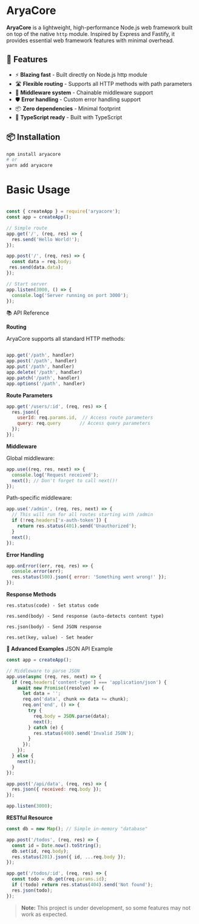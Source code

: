 # AryaCore

**AryaCore** is a lightweight, high-performance Node.js web framework built on top of the native `http` module. Inspired by Express and Fastify, it provides essential web framework features with minimal overhead.

## 🚀 Features

- ⚡ **Blazing fast** - Built directly on Node.js http module
- 🛣️ **Flexible routing** - Supports all HTTP methods with path parameters
- 🔌 **Middleware system** - Chainable middleware support
- 🛡️ **Error handling** - Custom error handling support
- 📦 **Zero dependencies** - Minimal footprint
- 💪 **TypeScript ready** - Built with TypeScript

## 📦 Installation

```bash
npm install aryacore
# or
yarn add aryacore
```

# Basic Usage

``` javascript

const { createApp } = require('aryacore');
const app = createApp();

// Simple route
app.get('/', (req, res) => {
  res.send('Hello World!');
});

app.post('/', (req, res) => {
  const data = req.body;
 res.send(data.data);
});

// Start server
app.listen(3000, () => {
  console.log('Server running on port 3000');
});

```

📚 API Reference

**Routing**

AryaCore supports all standard HTTP methods:

``` javascript

app.get('/path', handler)
app.post('/path', handler)
app.put('/path', handler)
app.delete('/path', handler)
app.patch('/path', handler)
app.options('/path', handler)

```

**Route Parameters**


``` javascript
app.get('/users/:id', (req, res) => {
  res.json({
    userId: req.params.id,  // Access route parameters
    query: req.query       // Access query parameters
  });
});

```

**Middleware**

Global middleware:

``` javascript
app.use((req, res, next) => {
  console.log('Request received');
  next(); // Don't forget to call next()!
});

```
Path-specific middleware:

``` javascript
app.use('/admin', (req, res, next) => {
  // This will run for all routes starting with /admin
  if (!req.headers['x-auth-token']) {
    return res.status(401).send('Unauthorized');
  }
  next();
});
```
**Error Handling**

``` javascript
app.onError((err, req, res) => {
  console.error(err);
  res.status(500).json({ error: 'Something went wrong!' });
});

```
**Response Methods**

    res.status(code) - Set status code

    res.send(body) - Send response (auto-detects content type)

    res.json(body) - Send JSON response

    res.set(key, value) - Set header

**🧩 Advanced Examples**
JSON API Example

``` javascript
const app = createApp();

// Middleware to parse JSON
app.use(async (req, res, next) => {
  if (req.headers['content-type'] === 'application/json') {
    await new Promise((resolve) => {
      let data = '';
      req.on('data', chunk => data += chunk);
      req.on('end', () => {
        try {
          req.body = JSON.parse(data);
          next();
        } catch (e) {
          res.status(400).send('Invalid JSON');
        }
      });
    });
  } else {
    next();
  }
});

app.post('/api/data', (req, res) => {
  res.json({ received: req.body });
});

app.listen(3000);
```
**RESTful Resource**

``` javascript
const db = new Map(); // Simple in-memory "database"

app.post('/todos', (req, res) => {
  const id = Date.now().toString();
  db.set(id, req.body);
  res.status(201).json({ id, ...req.body });
});

app.get('/todos/:id', (req, res) => {
  const todo = db.get(req.params.id);
  if (!todo) return res.status(404).send('Not found');
  res.json(todo);
});
```

> **Note:** This project is under development, so some features may not work as expected.
